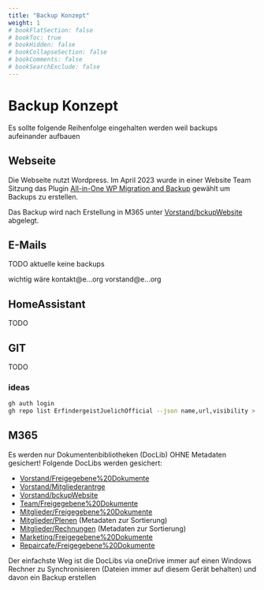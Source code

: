 ```yaml
---
title: "Backup Konzept"
weight: 1
# bookFlatSection: false
# bookToc: true
# bookHidden: false
# bookCollapseSection: false
# bookComments: false
# bookSearchExclude: false
---
```

# Backup Konzept

Es sollte folgende Reihenfolge eingehalten werden weil backups aufeinander aufbauen

## Webseite

Die Webseite nutzt Wordpress. Im April 2023 wurde in einer Website Team Sitzung das Plugin [All-in-One WP Migration and Backup](https://wordpress.org/plugins/all-in-one-wp-migration/) gewählt um Backups zu erstellen.

Das Backup wird nach Erstellung in M365 unter [Vorstand/bckupWebsite](https://erfindergeist.sharepoint.com/sites/Vorstand/bckupWebsite) abgelegt.

## E-Mails

TODO aktuelle keine backups

wichtig wäre
kontakt@e...org
vorstand@e...org

## HomeAssistant

TODO

## GIT

TODO

### ideas

 ```bash
gh auth login
gh repo list ErfindergeistJuelichOfficial --json name,url,visibility > out.json  
```

## M365

Es werden nur Dokumentenbibliotheken (DocLib)  OHNE Metadaten gesichert!
Folgende DocLibs werden gesichert:

- [Vorstand/Freigegebene%20Dokumente](https://erfindergeist.sharepoint.com/sites/Vorstand/Freigegebene%20Dokumente/)
- [Vorstand/Mitgliederantrge](https://erfindergeist.sharepoint.com/sites/Vorstand/Mitgliederantrge)
- [Vorstand/bckupWebsite](https://erfindergeist.sharepoint.com/sites/Vorstand/bckupWebsite)
- [Team/Freigegebene%20Dokumente](https://erfindergeist.sharepoint.com/sites/Team/Freigegebene%20Dokumente)
- [Mitglieder/Freigegebene%20Dokumente](https://erfindergeist.sharepoint.com/sites/Mitglieder/Freigegebene%20Dokumente)
- [Mitglieder/Plenen](https://erfindergeist.sharepoint.com/sites/Mitglieder/Plenen) (Metadaten zur Sortierung)
- [Mitglieder/Rechnungen](https://erfindergeist.sharepoint.com/sites/Mitglieder/Rechnungen) (Metadaten zur Sortierung)
- [Marketing/Freigegebene%20Dokumente](https://erfindergeist.sharepoint.com/sites/Marketing/Freigegebene%20Dokumente)
- [Repaircafe/Freigegebene%20Dokumente](https://erfindergeist.sharepoint.com/sites/Repaircafe/Freigegebene%20Dokumente)

Der einfachste Weg ist die DocLibs via oneDrive immer auf einen Windows Rechner zu Synchronisieren (Dateien immer auf diesem Gerät behalten) und davon ein Backup erstellen
